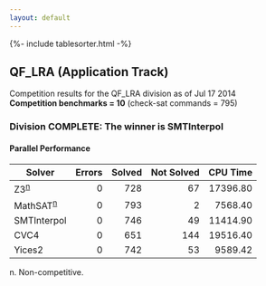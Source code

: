 ```yaml
---
layout: default
---
```

{%- include tablesorter.html -%}

## QF_LRA (Application Track)

Competition results for the QF_LRA division as of Jul 17 2014
<br/>**Competition benchmarks = 10** (check-sat commands = 795)

### Division COMPLETE: The winner is SMTInterpol


#### Parallel Performance

<table id="parallel" class="result sorted">
<thead>
<tr>
<th class="center">Solver</th>
<th class="center">Errors</th>
<th class="center">Solved</th>
<th class="center">Not Solved</th>
<th class="center">CPU Time</th>
</tr>
</thead>
<tr>
<td><span class="non-competing-grey">Z3<sup><a href="#fn">n</a></sup></span></td>
<td align="right">0</td>
<td align="right">728</td>
<td align="right">67</td>
<td align="right">17396.80</td>
</tr>
<tr>
<td><span class="non-competing-grey">MathSAT<sup><a href="#fn">n</a></sup></span></td>
<td align="right">0</td>
<td align="right">793</td>
<td align="right">2</td>
<td align="right">7568.40</td>
</tr>
<tr>
<td>SMTInterpol</td>
<td align="right">0</td>
<td align="right">746</td>
<td align="right">49</td>
<td align="right">11414.90</td>
</tr>
<tr>
<td>CVC4</td>
<td align="right">0</td>
<td align="right">651</td>
<td align="right">144</td>
<td align="right">19516.40</td>
</tr>
<tr>
<td>Yices2</td>
<td align="right">0</td>
<td align="right">742</td>
<td align="right">53</td>
<td align="right">9589.42</td>
</tr>
</table>

<span id="fn"> n. Non-competitive.</span>

